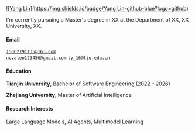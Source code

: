 [![Yang Lin](https://img.shields.io/badge/Yang Lin-github-blue?logo=github)](https://github.com/novaleolin)

I'm currently pursuing a Master's degree in XX at the Department of XX, XX University, XX.

#### Email  
<code>15062791135@163.com</code>  
<code>novaleo123456@gmail.com</code>
<code>ly_16@tju.edu.cn</code>

#### Education  
**Tianjin University**, Bachelor of Software Engineering (2022 – 2026)  


**Zhejiang University**, Master of Artificial Intelligence <br> 


#### Research Interests  
Large Language Models, AI Agents, Multimodel Learning
